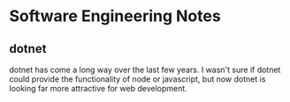 # Software Engineering Notes

## dotnet

dotnet has come a long way over the last few years. I wasn't sure if dotnet could provide the functionality of node or javascript, but now dotnet is looking far more attractive for web development.
